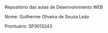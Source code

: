 Repositório das aulas de Desenvolvimento WEB

Nome: Guilherme Oliveira de Souza Leão 

Prontuário: SP3013243
